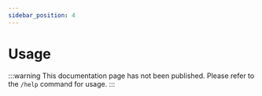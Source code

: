 ```yaml
---
sidebar_position: 4
---
```


# Usage

:::warning
This documentation page has not been published.
Please refer to the `/help` command for usage.
:::